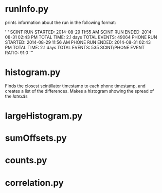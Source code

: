 # runInfo.py

prints information about the run in the following format:

'''
SCINT RUN STARTED: 2014-08-29 11:55 AM
SCINT RUN ENDED: 2014-08-31 02:43 PM
TOTAL TIME: 2.1 days
TOTAL EVENTS: 49064 
PHONE RUN STARTED: 2014-08-29 11:56 AM
PHONE RUN ENDED: 2014-08-31 02:43 PM
TOTAL TIME: 2.1 days
TOTAL EVENTS: 535 
SCINT/PHONE EVENT RATIO: 91.0 
'''

# histogram.py

Finds the closest scintillator timestamp to each phone timestamp, and creates a list of the differences. Makes a histogram showing the spread of the $latex\Delta$s

# largeHistogram.py

# sumOffsets.py

# counts.py

# correlation.py
